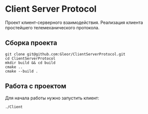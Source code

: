 # Client Server Protocol
Проект клиент-серверного взаимодействия. Реализация клиента простейшего телемеханического протокола.

## Сборка проекта

```
git clone git@github.com:Gleor/ClientServerProtocol.git
cd ClientServerProtocol
mkdir build && cd build
cmake ..  
cmake --build .
```
## Работа с проектом

Для начала работы нужно запустить клиент: 

`./Client`

